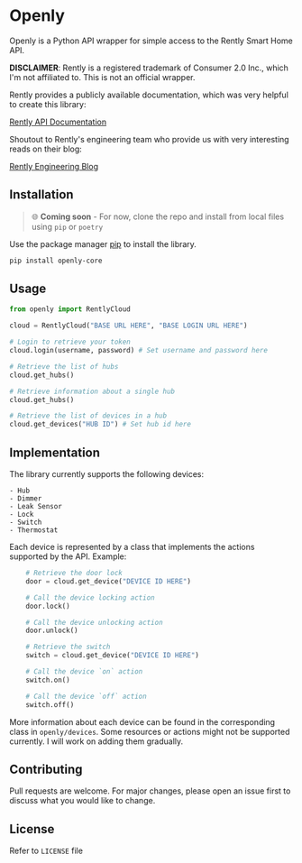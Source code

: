 # Openly

Openly is a Python API wrapper for simple access to the Rently Smart Home API.

**DISCLAIMER**: Rently is a registered trademark of Consumer 2.0 Inc., which I'm not affiliated to.
This is not an official wrapper.

Rently provides a publicly available documentation, which was very helpful to create this library:

[Rently API Documentation](https://apidocs.rently.com)

Shoutout to Rently's engineering team who provide us with very interesting reads on their blog:

[Rently Engineering Blog](https://engineering.rently.com)

## Installation

> :globe_with_meridians: **Coming soon** - For now, clone the repo and install from local files using `pip` or `poetry`

Use the package manager [pip](https://pip.pypa.io/en/stable/) to install the library.

```bash
pip install openly-core
```

## Usage

```python
from openly import RentlyCloud

cloud = RentlyCloud("BASE URL HERE", "BASE LOGIN URL HERE")

# Login to retrieve your token
cloud.login(username, password) # Set username and password here

# Retrieve the list of hubs
cloud.get_hubs()

# Retrieve information about a single hub
cloud.get_hubs()

# Retrieve the list of devices in a hub
cloud.get_devices("HUB ID") # Set hub id here
```

## Implementation

The library currently supports the following devices:

    - Hub
    - Dimmer
    - Leak Sensor
    - Lock
    - Switch
    - Thermostat

Each device is represented by a class that implements the actions supported by the API. Example:

```python
    # Retrieve the door lock
    door = cloud.get_device("DEVICE ID HERE")

    # Call the device locking action
    door.lock()

    # Call the device unlocking action
    door.unlock()
```

```python
    # Retrieve the switch
    switch = cloud.get_device("DEVICE ID HERE")

    # Call the device `on` action
    switch.on()

    # Call the device `off` action
    switch.off()
```

More information about each device can be found in the corresponding class in `openly/devices`.
Some resources or actions might not be supported currently. I will work on adding them gradually.

## Contributing

Pull requests are welcome. For major changes, please open an issue first
to discuss what you would like to change.

## License

Refer to `LICENSE` file

